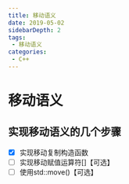 ```yaml
---
title: 移动语义
date: 2019-05-02
sidebarDepth: 2
tags:
 - 移动语义
categories:
 - C++
---
```


# 移动语义
## 实现移动语义的几个步骤
- [x] 实现移动复制构造函数
- [ ] 实现移动赋值运算符[]【可选】
- [ ] 使用std::move()【可选】